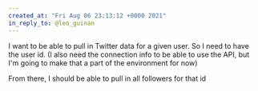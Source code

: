 ```yaml
---
created_at: "Fri Aug 06 23:13:12 +0000 2021"
in_reply_to: @leo_guinan
---
```


I want to be able to pull in Twitter data for a given user. So I need to have the user id. (I also need the connection info to be able to use the API, but I'm going to make that a part of the environment for now)

From there, I should be able to pull in all followers for that id